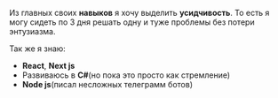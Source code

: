 Из главных своих **навыков** я хочу выделить **усидчивость**. То есть я могу сидеть по 3 дня решать одну и туже проблемы без потери энтузиазма.<br/>

Так же я знаю:

- **React**, **Next js**
- Развиваюсь в **C#**(но пока это просто как стремление)
- **Node js**(писал несложных телеграмм ботов)

